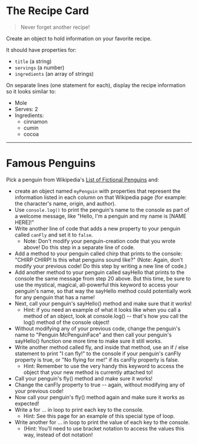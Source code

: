 # The Recipe Card
> Never forget another recipe!

Create an object to hold information on your favorite recipe. 

It should have properties for:
* `title` (a string)
* `servings` (a number)
* `ingredients` (an array of strings)

On separate lines (one statement for each), display the recipe information so it looks similar to:
* Mole
* Serves: 2
* Ingredients:
  * cinnamon
  * cumin
  * cocoa

---

# Famous Penguins
Pick a penguin from Wikipedia's [List of Fictional Penguins](https://en.wikipedia.org/wiki/List_of_fictional_penguins) and:
* create an object named `myPenguin` with properties that represent the information listed in each column on that Wikipedia page (for example: the character's name, origin, and author).
* Use `console.log()` to print the penguin's name to the console as part of a welcome message, like "Hello, I'm a penguin and my name is [NAME HERE]!"
* Write another line of code that adds a new property to your penguin called `canFly` and set it to `false`.
  * Note: Don't modify your penguin-creation code that you wrote above! Do this step in a separate line of code.
* Add a method to your penguin called chirp that prints to the console: "CHIRP CHIRP! Is this what penguins sound like?" (Note: Again, don't modify your previous code! Do this step by writing a new line of code.)
* Add another method to your penguin called sayHello that prints to the console the same message from step 20 above. But this time, be sure to use the mystical, magical, all-powerful this keyword to access your penguin's name, so that way the sayHello method could potentially work for any penguin that has a name!
* Next, call your penguin's sayHello() method and make sure that it works!
  * Hint: if you need an example of what it looks like when you call a method of an object, look at console.log() -- that's how you call the log() method of the console object!
* Without modifying any of your previous code, change the penguin's name to "Penguin McPenguinFace" and then call your penguin's sayHello() function one more time to make sure it still works.
* Write another method called fly, and inside that method, use an if / else statement to print "I can fly!" to the console if your penguin's canFly property is true, or "No flying for me!" if its canFly property is false.
  * Hint: Remember to use the very handy this keyword to access the object that your new method is currently attached to!
* Call your penguin's fly() method and make sure it works!
* Change the canFly property to true -- again, without modifying any of your previous code!
* Now call your penguin's fly() method again and make sure it works as expected!
* Write a for ... in loop to print each key to the console.
  * Hint: See this page for an example of this special type of loop.
* Write another for ... in loop to print the value of each key to the console.
  * (Hint: You'll need to use bracket notation to access the values this way, instead of dot notation!
